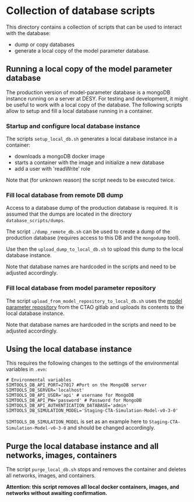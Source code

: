 # Collection of database scripts

This directory contains a collection of scripts that can be used to interact with the database:

* dump or copy databases
* generate a local copy of the model parameter database.

## Running a local copy of the model parameter database

The production version of model-parameter database is a mongoDB instance running on a server at DESY.
For testing and development, it might be useful to work with a local copy of the database.
The following scripts allow to setup and fill a local database running in a container.

### Startup and configure local database instance

The scripts `setup_local_db.sh` generates a local database instance in a container:

* downloads a mongoDB docker image
* starts a container with the image and initialize a new database
* add a user with 'readWrite' role

Note that (for unknown reason) the script needs to be executed twice.

### Fill local database from remote DB dump

Access to a database dump of the production database is required. It is assumed that the dumps
are located in the directory `database_scripts/dumps`.

The script `./dump_remote_db.sh` can be used to create a dump of the production database (requires access to this DB and the `mongodump` tool).

Use then the `upload_dump_to_local_db.sh` to upload this dump to the local database instance.

Note that database names are hardcoded in the scripts and need to be adjusted accordingly.

### Fill local database from model parameter repository

The script `upload_from_model_repository_to_local_db.sh` uses the [model parameter repository](https://gitlab.cta-observatory.org/cta-science/simulations/simulation-model/model_parameters) from the CTAO gitlab and
uploads its contents to the local database instance.

Note that database names are hardcoded in the scripts and need to be adjusted accordingly.

## Using the local database instance

This requires the following changes to the settings of the environmental variables in `.evn`:

```console
# Environmental variables
SIMTOOLS_DB_API_PORT=27017 #Port on the MongoDB server
SIMTOOLS_DB_SERVER='localhost'
SIMTOOLS_DB_API_USER='api' # username for MongoDB
SIMTOOLS_DB_API_PW='password' # Password for MongoDB
SIMTOOLS_DB_API_AUTHENTICATION_DATABASE='admin'
SIMTOOLS_DB_SIMULATION_MODEL='Staging-CTA-Simulation-Model-v0-3-0'
```

`SIMTOOLS_DB_SIMULATION_MODEL` is set as an example here to `Staging-CTA-Simulation-Model-v0-3-0` and should be changed accordingly.

## Purge the local database instance and all networks, images, containers

The script `purge_local_db.sh` stops and removes the container and deletes all networks, images, and containers.

**Attention: this script removes all local docker containers, images, and networks without awaiting confirmation.**
